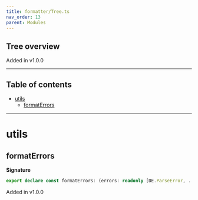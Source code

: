 ```yaml
---
title: formatter/Tree.ts
nav_order: 13
parent: Modules
---
```


## Tree overview

Added in v1.0.0

---

<h2 class="text-delta">Table of contents</h2>

- [utils](#utils)
  - [formatErrors](#formaterrors)

---

# utils

## formatErrors

**Signature**

```ts
export declare const formatErrors: (errors: readonly [DE.ParseError, ...DE.ParseError[]]) => string
```

Added in v1.0.0
